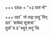 +++
title = "०३ पातं नो"

+++
पातं᳓ नो रुद्रा पायु᳓भिर्  
उत᳓ त्रायेथां सुत्रात्रा᳓  
तुर्या᳓म द᳓स्यून् तनू᳓भिः